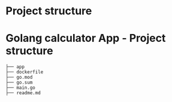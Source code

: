  <!-- Go Launchdarkly using feature flags for calculator app -->

 # Project structure
 # Golang calculator App - Project structure 

    ├── app
    ├── dockerfile
    ├── go.mod
    ├── go.sum
    ├── main.go
    ├── readme.md